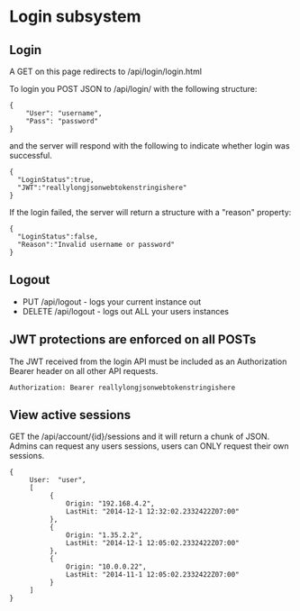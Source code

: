 # Login subsystem

## Login

A GET on this page redirects to /api/login/login.html

To login you POST JSON to /api/login/ with the following structure:
```
{
    "User": "username",
    "Pass": "password"
}
```

and the server will respond with the following to indicate whether login was successful.

```
{
  "LoginStatus":true,
  "JWT":"reallylongjsonwebtokenstringishere"
}

```

If the login failed, the server will return a structure with a "reason" property:
```
{
  "LoginStatus":false,
  "Reason":"Invalid username or password"
}
```

## Logout

* PUT /api/logout - logs your current instance out
* DELETE /api/logout - logs out ALL your users instances

## JWT protections are enforced on all POSTs
The JWT received from the login API must be included as an Authorization Bearer header on all other API requests.

```Authorization: Bearer reallylongjsonwebtokenstringishere```

## View active sessions
GET the /api/account/{id}/sessions and it will return a chunk of JSON.  Admins can request any users sessions, users can ONLY request their own sessions.

```
{
     User:  "user",
     [
          {
              Origin: "192.168.4.2",
              LastHit: "2014-12-1 12:32:02.2332422Z07:00"
          },
          {
              Origin: "1.35.2.2",
              LastHit: "2014-12-1 12:05:02.2332422Z07:00"
          },
          {
              Origin: "10.0.0.22",
              LastHit: "2014-11-1 12:05:02.2332422Z07:00"
          }
     ]
}
```
